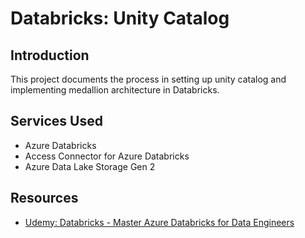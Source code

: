 # Databricks: Unity Catalog

## Introduction

This project documents the process in setting up unity catalog and implementing medallion architecture in Databricks.

## Services Used

- Azure Databricks
- Access Connector for Azure Databricks
- Azure Data Lake Storage Gen 2


## Resources

- [Udemy: Databricks - Master Azure Databricks for Data Engineers](https://www.udemy.com/course/master-azure-databricks-for-data-engineers/)
